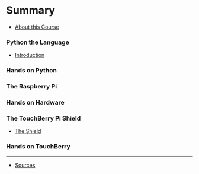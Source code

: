 # Summary

* [About this Course](README.md)

### Python the Language
* [Introduction](python_language/readme.md)

### Hands on Python

### The Raspberry Pi

### Hands on Hardware

### The TouchBerry Pi Shield
* [The Shield](touchberry_shield/readme.md)

### Hands on TouchBerry

---

* [Sources](sources.md)

